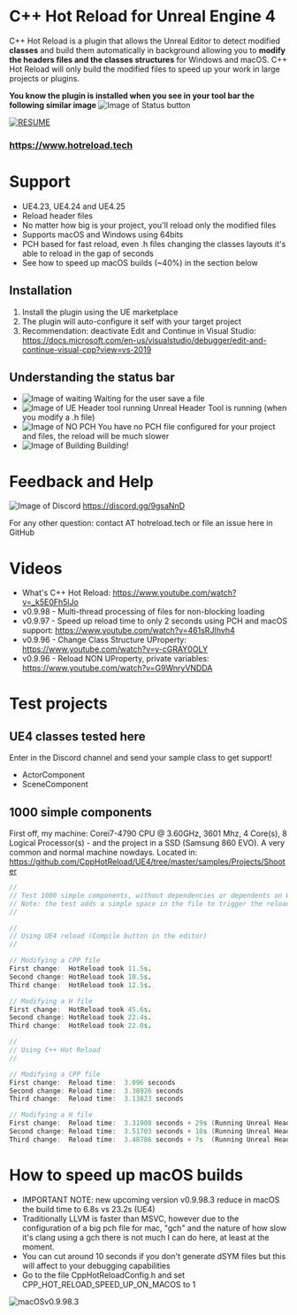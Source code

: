 # C++ Hot Reload for Unreal Engine 4
C++ Hot Reload is a plugin that allows the Unreal Editor to detect modified **classes** and build them automatically in background allowing you to **modify the headers files and the classes structures** for Windows and macOS. C++ Hot Reload will only build the modified files to speed up your work in large projects or plugins. 

**You know the plugin is installed when you see in your tool bar the following similar image**
![Image of Status button](https://github.com/CppHotReload/UE4/blob/master/images/toolbar.jpg?raw=true)

[![RESUME](https://j.gifs.com/p8D3ON.gif)](https://www.youtube.com/watch?v=_k5E0Fh5lJo)
### https://www.hotreload.tech

# Support
* UE4.23, UE4.24 and UE4.25
* Reload header files
* No matter how big is your project, you'll reload only the modified files
* Supports macOS and Windows using 64bits
* PCH based for fast reload, even .h files changing the classes layouts it's able to reload in the gap of seconds
* See how to speed up macOS builds (~40%) in the section below

## Installation
1. Install the plugin using the UE marketplace
2. The plugin will auto-configure it self with your target project
3. Recommendation: deactivate Edit and Continue in Visual Studio: https://docs.microsoft.com/en-us/visualstudio/debugger/edit-and-continue-visual-cpp?view=vs-2019

## Understanding the status bar 
* ![Image of waiting](https://github.com/CppHotReload/UE4/blob/master/images/ToolBar_Icon_40_waiting.png?raw=true) Waiting for the user save a file 
* ![Image of UE Header tool running](https://github.com/CppHotReload/UE4/blob/master/images/ToolBar_Icon_40_ue_tool.png?raw=true) Unreal Header Tool is running (when you modify a .h file)
* ![Image of NO PCH](https://github.com/CppHotReload/UE4/blob/master/images/ToolBar_Icon_40_no_pch_1.png?raw=true) You have no  PCH file configured for your project and files, the reload will be much slower
* ![Image of Building](https://github.com/CppHotReload/UE4/blob/master/images/ToolBar_Icon_40_1.png?raw=true) Building!

# Feedback and Help
![Image of Discord](https://discordapp.com/assets/e4923594e694a21542a489471ecffa50.svg)
https://discord.gg/9gsaNnD

For any other question: contact AT hotreload.tech or file an issue here in GitHub
# Videos
* What's C++ Hot Reload: https://www.youtube.com/watch?v=_k5E0Fh5lJo
* v0.9.98 - Multi-thread processing of files for non-blocking loading 
* v0.9.97 - Speed up reload time to only 2 seconds using PCH and macOS support: https://www.youtube.com/watch?v=461sRJIhvh4
* v0.9.96 - Change Class Structure UProperty: https://www.youtube.com/watch?v=y-cGRAY0OLY
* v0.9.96 - Reload NON UProperty, private variables: https://www.youtube.com/watch?v=G9WnryVNDDA

# Test projects

## UE4 classes tested here
Enter in the Discord channel and send your sample class to get support!
* ActorComponent
* SceneComponent

## 1000 simple components
First off, my machine: Corei7-4790 CPU @ 3.60GHz, 3601 Mhz, 4 Core(s), 8 Logical Processor(s) - and the project in a SSD (Samsung 860 EVO). A very common and normal machine nowdays.
Located in: https://github.com/CppHotReload/UE4/tree/master/samples/Projects/Shooter
```cpp
//
// Test 1000 simple components, without dependencies or dependents on Win64
// Note: the test adds a simple space in the file to trigger the reload
//

//
// Using UE4 reload (Compile button in the editor)
//

// Modifying a CPP file
First change:  HotReload took 11.5s.
Second change: HotReload took 10.5s.
Third change:  HotReload took 12.5s.

// Modifying a H file
First change:  HotReload took 45.6s.
Second change: HotReload took 22.4s.
Third change:  HotReload took 22.0s.

//
// Using C++ Hot Reload
//

// Modifying a CPP file
First change:  Reload time:  3.096 seconds
Second change: Reload time:  3.38926 seconds
Third change:  Reload time:  3.13823 seconds

// Modifying a H file
First change:  Reload time:  3.31908 seconds + 29s (Running Unreal Header Tool)
Second change: Reload time:  3.51703 seconds + 10s (Running Unreal Header Tool)
Third change:  Reload time:  3.48786 seconds + 7s  (Running Unreal Header Tool)
```

# How to speed up macOS builds
* IMPORTANT NOTE: new upcoming version v0.9.98.3 reduce in macOS the build time to 6.8s vs 23.2s (UE4)
* Traditionally LLVM is faster than MSVC, however due to the configuration of a big pch file for mac, "gch" and the nature of how slow it's clang using a gch there is not much I can do here, at least at the moment.
* You can cut around 10 seconds if you don't generate dSYM files but this will affect to your debugging capabilities
* Go to the file CppHotReloadConfig.h and set CPP_HOT_RELOAD_SPEED_UP_ON_MACOS to 1

![macOSv0.9.98.3](https://github.com/CppHotReload/UE4/raw/master/images/macOSv0.9.98.3.png)
